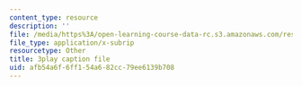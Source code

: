 ```yaml
---
content_type: resource
description: ''
file: /media/https%3A/open-learning-course-data-rc.s3.amazonaws.com/res-6-008-digital-signal-processing-spring-2011/afb54a6f6ff154a682cc79ee6139b708_OQNR099y8mM.vtt
file_type: application/x-subrip
resourcetype: Other
title: 3play caption file
uid: afb54a6f-6ff1-54a6-82cc-79ee6139b708
---
```

